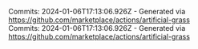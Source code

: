 Commits: 2024-01-06T17:13:06.926Z - Generated via https://github.com/marketplace/actions/artificial-grass
<br>
Commits: 2024-01-06T17:13:06.926Z - Generated via https://github.com/marketplace/actions/artificial-grass
<br>
